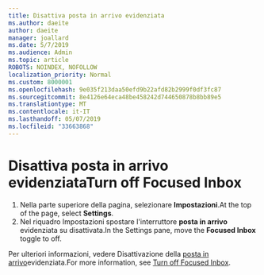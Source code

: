 ```yaml
---
title: Disattiva posta in arrivo evidenziata
ms.author: daeite
author: daeite
manager: joallard
ms.date: 5/7/2019
ms.audience: Admin
ms.topic: article
ROBOTS: NOINDEX, NOFOLLOW
localization_priority: Normal
ms.custom: 8000001
ms.openlocfilehash: 9e035f213daa50efd9b22afd82b2999f0df3fc87
ms.sourcegitcommit: 8e4126e64eca48be458242d744650878b8bb89e5
ms.translationtype: MT
ms.contentlocale: it-IT
ms.lasthandoff: 05/07/2019
ms.locfileid: "33663868"
---
```

# <a name="turn-off-focused-inbox"></a><span data-ttu-id="f5793-102">Disattiva posta in arrivo evidenziata</span><span class="sxs-lookup"><span data-stu-id="f5793-102">Turn off Focused Inbox</span></span>

1. <span data-ttu-id="f5793-103">Nella parte superiore della pagina, selezionare **Impostazioni**.</span><span class="sxs-lookup"><span data-stu-id="f5793-103">At the top of the page, select **Settings**.</span></span>
2. <span data-ttu-id="f5793-104">Nel riquadro Impostazioni spostare l'interruttore **posta in arrivo** evidenziata su disattivata.</span><span class="sxs-lookup"><span data-stu-id="f5793-104">In the Settings pane, move the **Focused Inbox** toggle to off.</span></span>

<span data-ttu-id="f5793-105">Per ulteriori informazioni, vedere Disattivazione della [posta in arrivo](https://support.office.com/article/f714d94d-9e63-4217-9ccb-6cb2986aa1b2)evidenziata.</span><span class="sxs-lookup"><span data-stu-id="f5793-105">For more information, see [Turn off Focused Inbox](https://support.office.com/article/f714d94d-9e63-4217-9ccb-6cb2986aa1b2).</span></span>